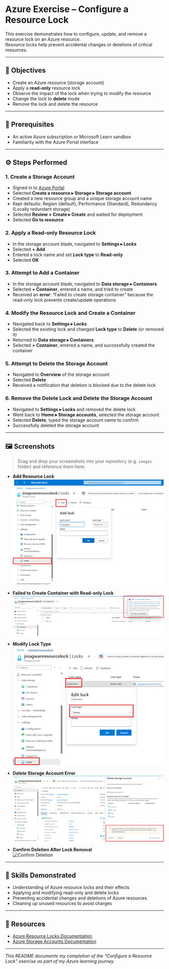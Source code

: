 # Azure Exercise – Configure a Resource Lock  

This exercise demonstrates how to configure, update, and remove a resource lock on an Azure resource.  
Resource locks help prevent accidental changes or deletions of critical resources.  

---

## 🎯 Objectives  

- Create an Azure resource (storage account)  
- Apply a **read-only** resource lock  
- Observe the impact of the lock when trying to modify the resource  
- Change the lock to **delete** mode  
- Remove the lock and delete the resource  

---

## 📝 Prerequisites  

- An active Azure subscription or Microsoft Learn sandbox  
- Familiarity with the Azure Portal interface  

---

## ⚙️ Steps Performed  

### 1. Create a Storage Account  

- Signed in to [Azure Portal](https://portal.azure.com)  
- Selected **Create a resource ▸ Storage ▸ Storage account**  
- Created a new resource group and a unique storage account name  
- Kept defaults: Region (default), Performance (Standard), Redundancy (Locally redundant storage)  
- Selected **Review + Create ▸ Create** and waited for deployment  
- Selected **Go to resource**  

### 2. Apply a Read-only Resource Lock  

- In the storage account blade, navigated to **Settings ▸ Locks**  
- Selected **+ Add**  
- Entered a lock name and set **Lock type** to **Read-only**  
- Selected **OK**  

### 3. Attempt to Add a Container  

- In the storage account blade, navigated to **Data storage ▸ Containers**  
- Selected **+ Container**, entered a name, and tried to create  
- Received an **error**: “Failed to create storage container” because the read-only lock prevents create/update operations  

### 4. Modify the Resource Lock and Create a Container  

- Navigated back to **Settings ▸ Locks**  
- Selected the existing lock and changed **Lock type** to **Delete** (or removed it)  
- Returned to **Data storage ▸ Containers**  
- Selected **+ Container**, entered a name, and successfully created the container  

### 5. Attempt to Delete the Storage Account  

- Navigated to **Overview** of the storage account  
- Selected **Delete**  
- Received a notification that deletion is blocked due to the delete lock  

### 6. Remove the Delete Lock and Delete the Storage Account  

- Navigated to **Settings ▸ Locks** and removed the delete lock  
- Went back to **Home ▸ Storage accounts**, selected the storage account  
- Selected **Delete**, typed the storage account name to confirm  
- Successfully deleted the storage account  

---

## 🖼️ Screenshots  

> Drag and drop your screenshots into your repository (e.g. `images` folder) and reference them here:  

- **Add Resource Lock**  
  ![Add Lock](./screenshots/add_lock.png)

- **Failed to Create Container with Read-only Lock**  
  ![Failed Container](./screenshots/failed_container.png)

- **Modify Lock Type**  
  ![Modify Lock](./screenshots/modify_lock.png)

- **Delete Storage Account Error**  
  ![Delete Error](./screenshots/delete_error.png)

- **Confirm Deletion After Lock Removal**  
  ![Confirm Deletion](./screenshots/confirm_deletion.png)

---

## 🧠 Skills Demonstrated  

- Understanding of Azure resource locks and their effects  
- Applying and modifying read-only and delete locks  
- Preventing accidental changes and deletions of Azure resources  
- Cleaning up unused resources to avoid charges  

---

## 📎 Resources  

- [Azure Resource Locks Documentation](https://learn.microsoft.com/azure/azure-resource-manager/management/lock-resources)  
- [Azure Storage Accounts Documentation](https://learn.microsoft.com/azure/storage/common/storage-account-overview)  

---

_This README documents my completion of the “Configure a Resource Lock” exercise as part of my Azure learning journey._  
